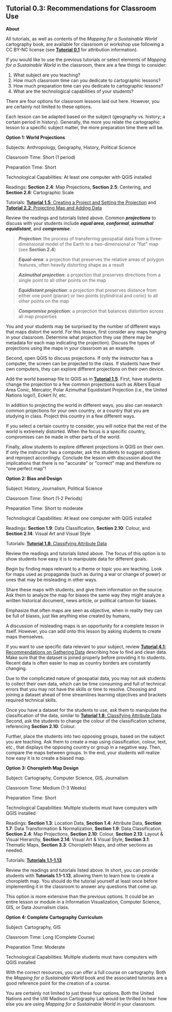 ## Tutorial 0.3: Recommendations for Classroom Use

**About**

All tutorials, as well as contents of the *Mapping for a Sustainable World* cartography book, are available for classroom or workshop use following a CC BY-NC license (see [**Tutorial 0.1**](/0_Introduction/0.1_Overview.md) for attribution information).

If you would like to use the previous tutorials or select elements of *Mapping for a Sustainable World* in the classroom, there are a few things to consider:

1. What subject are you teaching?
2. How much classroom time can you dedicate to cartographic lessons?
3. How much preparation time can you dedicate to cartographic lessons?
4. What are the technological capabilities of your students?

There are four options for classroom lessons laid out here. However, you are certainly not limited to these options.

Each lesson can be adapted based on the subject (geography vs. history; a certain period in history). Generally, the more you relate the cartographic lesson to a specific subject matter, the more preparation time there will be.

**Option 1: World Projections**

Subjects: Anthropology, Geography, History, Political Science

Classroom Time: Short (1 period)

Preparation Time: Short

Technological Capabilities: At least one computer with QGIS installed

Readings: **Section 2.4**: Map Projections, **Section 2.5**: Centering, and **Section 2.6**: Cartographic Scale

Tutorials: [**Tutorial 1.5**: Creating a Project and Setting the Projection](/1_Choropleth/1.5_Project_and_Save.md) and [**Tutorial 2.2**: Projecting Map and Adding Data](/2_Proportional_Symbol/2.2_project_and_data.md)

Review the readings and tutorials listed above. Common ***projections*** to discuss with your students include ***equal area***, ***conformal***, ***azimuthal equidistant***, and ***compromise***.

> ***Projection***: the process of transferring geospatial data from a three-dimensional model of the Earth to a two-dimensional or "flat" map (see **Section 2.4**)

> ***Equal-area***: a projection that preserves the relative areas of polygon features, often heavily distorting shape as a result

> ***Azimuthal projection***: a projection that preserves directions from a single point to all other points on the map

> ***Equidistant projection***: a projection that preserves distance from either one point (planar) or two points (cylindrical and conic) to all other points on the map

> ***Compromise projection***: a projection that balances distortion across all map properties

You and your students may be surprised by the number of different ways that maps distort the world. For this lesson, first consider any maps hanging in your classroom. Determine what projection they use (there may be metadata for each map indicating the projection). Discuss the types of projections using the maps in your classroom as an example.

Second, open QGIS to discuss projections. If only the instructor has a computer, the screen can be projected to the class. If students have their own computers, they can explore different projections on their own device.

Add the world basemap file to QGIS as in [**Tutorial 1.5**](/1_Choropleth/1.5_Project_and_Save.md). First, have students change the projection to a few common projections such as Albers Equal Area Conic, Mercator, Polar Azimuthal Equidistant Projection (i.e., the United Nations logo!), Eckert IV, etc.

In addition to projecting the world in different ways, you also can research common projections for your own country, or a country that you are studying in class. Project this country in a few different ways.

If you select a certain country to consider, you will notice that the rest of the world is extremely distorted. When the focus is a specific country, compromises can be made in other parts of the world.

Finally, allow students to explore different projections in QGIS on their own. If only the instructor has a computer, ask the students to suggest options and reproject accordingly. Conclude the lesson with discussion about the implications that there is no "accurate" or "correct" map and therefore no "one perfect map"! 

**Option 2: Bias and Design**

Subject: History, Journalism, Political Science

Classroom Time: Short (1-2 Periods)

Preparation Time: Short to moderate

Technological Capabilities: At least one computer with QGIS installed

Readings: **Section 1.9**: Data Classification, **Section 2.10**: Colour, and **Section 2.14**: Visual Art and Visual Style

Tutorials: [**Tutorial 1.8**: Classifying Attribute Data](/1_Choropleth/1.8_Classify_Data.md)

Review the readings and tutorials listed above. The focus of this option is to show students how easy it is to manipulate data for different goals.

Begin by finding maps relevant to a theme or topic you are teaching. Look for maps used as propaganda (such as during a war or change of power) or ones that may be misleading in other ways.

Share these maps with students, and give them information on the source. Ask them to analyze the map for biases the same way they might analyze a written historical document, news article, or political cartoon for biases.

Emphasize that often maps are seen as objective, when in reality they can be full of biases, just like anything else created by humans,

A discussion of misleading maps is an opportunity for a complete lesson in itself. However, you can add onto this lesson by asking students to create maps themselves.

If you want to use specific data relevant to your subject, review [**Tutorial 4.1:** Recommendations on Gathering Data](/4_Future_Directions/4.1_Recommendations_own_data.md) describing how to find and clean data. Make sure that the dataset is joined properly before providing it to students. Recent data is often easier to map as country borders are constantly changing.

Due to the complicated nature of geospatial data, you may not ask students to collect their own data, which can be time consuming and full of technical errors that you may not have the skills or time to resolve. Choosing and joining a dataset ahead of time streamlines learning objectives and brackets required technical skills.

Once you have a dataset for the students to use, ask them to manipulate the classification of the data, similar to [**Tutorial 1.8**: Classifying Attribute Data](/1_Choropleth/1.8_Classify_Data.md). Second, ask the students to change the colour of the classification scheme, referencing **Section 2.10**: Colour.

Further, place the students into two opposing groups, based on the subject you are teaching. Ask them to create a map using classification, colour, text, etc., that displays the opposing country or group in a negative way. Then, compare the maps between groups. In the end, your students will realize how easy it is to create a biased map.

**Option 3: Choropleth Map Design**

Subject: Cartography, Computer Science, GIS, Journalism

Classroom Time: Medium (1-3 Weeks)

Preparation Time: Short

Technological Capabilities: Multiple students must have computers with QGIS installed

Readings: **Section 1.3**: Location Data, **Section 1.4**: Attribute Data, **Section 1.7**: Data Transformation & Normalization, **Section 1.9**: Data Classification, **Section 2.4**: Map Projections, **Section 2.10**: Colour, **Section 2.13**: Layout & Visual Hierarchy, **Section 2.14**: Visual Art & Visual Style, **Section 3.1**: Thematic Maps, **Section 3.3**: Choropleth Maps, and other sections as needed.

Tutorials: [**Tutorials 1.1-1.13**](/1_Choropleth)

Review the readings and tutorials listed above. In short, you can provide students with **Tutorials 1.1-1.13**, allowing them to learn how to create a choropleth map. You should do the tutorial yourself at least once before implementing it in the classroom to answer any questions that come up.

This option is more extensive than the previous options. It could be an entire lesson or module in a Information Visualization, Computer Science, GIS, or Data Journalism class. 

**Option 4: Complete Cartography Curriculum**

 

Subject: Cartography, GIS

Classroom Time: Long (Complete Course)

Preparation Time: Moderate

Technological Capabilities: Multiple students must have computers with QGIS installed

With the correct resources, you can offer a full course on cartography. Both the *Mapping for a Sustainable World* book and the associated tutorials are a good reference point for the creation of a course.

You are certainly not limited to just these four options. Both the United Nations and the UW Madison Cartography Lab would be thrilled to hear how else you are using *Mapping for a Sustainable World* in your classroom.

